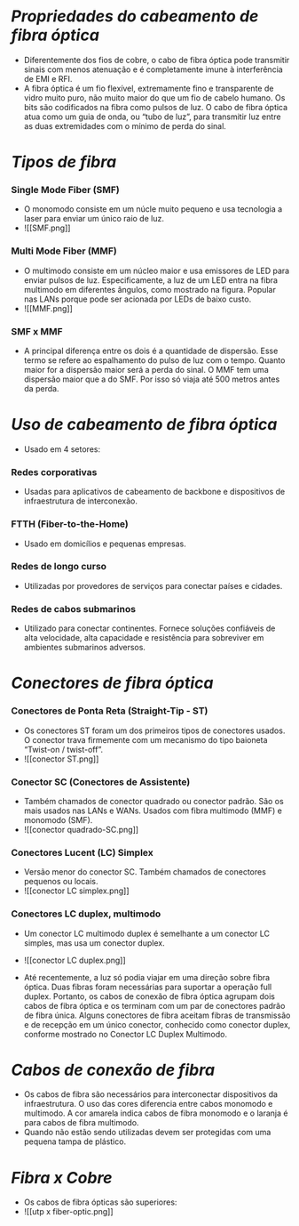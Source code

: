 # *Propriedades do cabeamento de fibra óptica*

- Diferentemente dos fios de cobre, o cabo de fibra óptica pode transmitir sinais com menos atenuação e é completamente imune à interferência de EMI e RFI.
- A fibra óptica é um fio flexível, extremamente fino e transparente de vidro muito puro, não muito maior do que um fio de cabelo humano. Os bits são codificados na fibra como pulsos de luz. O cabo de fibra óptica atua como um guia de onda, ou “tubo de luz”, para transmitir luz entre as duas extremidades com o mínimo de perda do sinal.

# *Tipos de fibra*

### **Single Mode Fiber (SMF)**

- O monomodo consiste em um núcle muito pequeno e usa tecnologia a laser para enviar um único raio de luz. 
- ![[SMF.png]]

### **Multi Mode Fiber (MMF)**

- O multimodo consiste em um núcleo maior e usa emissores de LED para enviar pulsos de luz. Especificamente, a luz de um LED entra na fibra multimodo em diferentes ângulos, como mostrado na figura. Popular nas LANs porque pode ser acionada por LEDs de baixo custo.
- ![[MMF.png]]

### **SMF x MMF**

- A principal diferença entre os dois é a quantidade de dispersão. Esse termo se refere ao espalhamento do pulso de luz com o tempo. Quanto maior for a dispersão maior será a perda do sinal. O MMF tem uma dispersão maior que a do SMF. Por isso só viaja até 500 metros antes da perda.

# *Uso de cabeamento de fibra óptica*

- Usado em 4 setores:

### **Redes corporativas**

- Usadas para aplicativos de cabeamento de backbone e dispositivos de infraestrutura de interconexão.

### **FTTH (Fiber-to-the-Home)**

- Usado em domicílios e pequenas empresas.

### **Redes de longo curso**

- Utilizadas por provedores de serviços para conectar países e cidades.

### **Redes de cabos submarinos**

- Utilizado para conectar continentes. Fornece soluções confiáveis de alta velocidade, alta capacidade e resistência para sobreviver em ambientes submarinos adversos. 

# *Conectores de fibra óptica*

### **Conectores de Ponta Reta (Straight-Tip - ST)**

- Os conectores ST foram um dos primeiros tipos de conectores usados. O conector trava firmemente com um mecanismo do tipo baioneta “Twist-on / twist-off”.
- ![[conector ST.png]]

### **Conector SC (Conectores de Assistente)**

- Também chamados de conector quadrado ou conector padrão. São os mais usados nas LANs e WANs. Usados com fibra multimodo (MMF) e monomodo (SMF).
- ![[conector quadrado-SC.png]]

### **Conectores Lucent (LC) Simplex**

- Versão menor do conector SC. Também chamados de conectores pequenos ou locais. 
- ![[conector LC simplex.png]]

### **Conectores LC duplex, multimodo**

- Um conector LC multimodo duplex é semelhante a um conector LC simples, mas usa um conector duplex.
- ![[conector LC duplex.png]]

- Até recentemente, a luz só podia viajar em uma direção sobre fibra óptica. Duas fibras foram necessárias para suportar a operação full duplex. Portanto, os cabos de conexão de fibra óptica agrupam dois cabos de fibra óptica e os terminam com um par de conectores padrão de fibra única. Alguns conectores de fibra aceitam fibras de transmissão e de recepção em um único conector, conhecido como conector duplex, conforme mostrado no Conector LC Duplex Multimodo.

# *Cabos de conexão de fibra*

- Os cabos de fibra são necessários para interconectar dispositivos da infraestrutura. O uso das cores diferencia entre cabos monomodo e multimodo. A cor amarela indica cabos de fibra monomodo e o laranja é para cabos de fibra multimodo.
- Quando não estão sendo utilizadas devem ser protegidas com uma pequena tampa de plástico.

# *Fibra x Cobre*

- Os cabos de fibra ópticas são superiores:
- ![[utp x fiber-optic.png]]